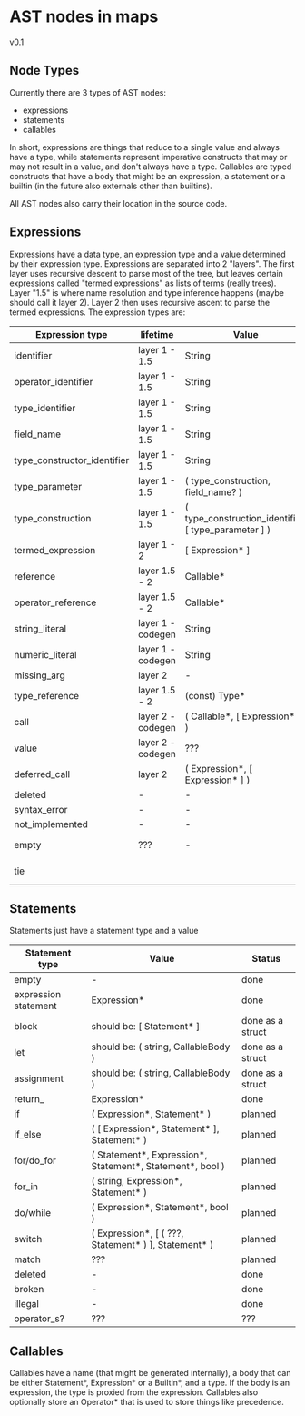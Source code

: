 # AST nodes in maps

v0.1

## Node Types

Currently there are 3 types of AST nodes:
- expressions
- statements
- callables

In short, expressions are things that reduce to a single value and always have a type, while statements represent imperative constructs that may or may not result in a value, and don't always have a type. Callables are typed constructs that have a body that might be an expression, a statement or a builtin (in the future also externals other than builtins).

All AST nodes also carry their location in the source code.

## Expressions

Expressions have a data type, an expression type and a value determined by their expression type. Expressions are separated into 2 "layers". The first layer uses recursive descent to parse most of the tree, but leaves certain expressions called "termed expressions" as lists of terms (really trees). Layer "1.5" is where name resolution and type inference happens (maybe should call it layer 2). Layer 2 then uses recursive ascent to parse the termed expressions. The expression types are:

| Expression type     | lifetime       | Value                               | Status  |
| ---                 | ---            | ---                                          | ---     |
| identifier          | layer 1 - 1.5  | String                                       | done    |
| operator_identifier | layer 1 - 1.5  | String                                       | done    |
| type_identifier             | layer 1 - 1.5  | String                               | done    |
| field_name                  | layer 1 - 1.5  | String                               | work in progress |
| type_constructor_identifier | layer 1 - 1.5  | String                               | work in progress |
| type_parameter              | layer 1 - 1.5  | ( type_construction, field_name? )   | work in progress |
| type_construction           | layer 1 - 1.5  | ( type_construction_identifier, [ type_parameter ] )                                        | work in progress |
| termed_expression   | layer 1 - 2    | [ Expression* ]                              | done    |
| reference           | layer 1.5 - 2    | Callable*                                    | done    |
| operator_reference  | layer 1.5 - 2    | Callable*                                    | done    |
| string_literal      | layer 1 - codegen | String                                       | done    |
| numeric_literal     | layer 1 - codegen | String                                       | done    |
| missing_arg         | layer 2    | -                                            | done    |
| type_reference      | layer 1.5 - 2 | (const) Type*                                | done    |
| call                | layer 2 - codegen | ( Callable*, [ Expression* ] )               | done    | 
| value               | layer 2 - codegen | ???                                          | planned |
| deferred_call       | layer 2    | ( Expression*, [ Expression* ] )             | planned |
| deleted             | -          | -                                            | done    | 
| syntax_error        | -          | -                                            | done    |
| not_implemented     | -          | -                                            | done    |
| empty               | ???        | -                                            | to be removed? |
| tie                 |            |                                              | to be removed  |

## Statements

Statements just have a statement type and a value

| Statement type       | Value                                                      | Status  |
| ---                  | ---                                                        | ---     |
| empty                | -                                                          | done    |
| expression statement | Expression*                                                | done    |
| block                | should be: [ Statement* ]                                  | done as a struct |
| let                  | should be: ( string, CallableBody )                        | done as a struct |
| assignment           | should be: ( string, CallableBody )                        | done as a struct |
| return_              | Expression*                                                | done    |
| if                   | ( Expression*, Statement* )                                | planned |
| if_else              | ( [ Expression*, Statement* ], Statement* )                | planned |
| for/do_for           | ( Statement*, Expression*, Statement*, Statement*, bool )  | planned |
| for_in               | ( string, Expression*, Statement* )                        | planned |
| do/while             | ( Expression*, Statement*, bool )                          | planned |
| switch               | ( Expression*, [ ( ???, Statement* ) ], Statement* )       | planned |
| match                | ???                                                        | planned |
| deleted              | -                                                          | done    | 
| broken               | -                                                          | done    |
| illegal              | -                                                          | done    |
| operator_s?          | ???                                                        | ???     |

## Callables

Callables have a name (that might be generated internally), a body that can be either Statement*, Expression* or a Builtin*, and a type. If the body is an expression, the type is proxied from the expression. Callables also optionally store an Operator* that is used to store things like precedence.